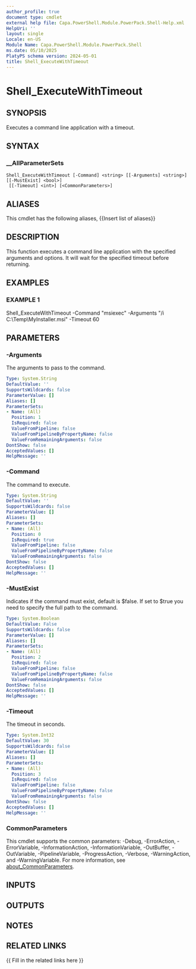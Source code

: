 ```yaml
---
author_profile: true
document type: cmdlet
external help file: Capa.PowerShell.Module.PowerPack.Shell-Help.xml
HelpUri: ''
layout: single
Locale: en-US
Module Name: Capa.PowerShell.Module.PowerPack.Shell
ms.date: 05/10/2025
PlatyPS schema version: 2024-05-01
title: Shell_ExecuteWithTimeout
---
```


# Shell_ExecuteWithTimeout

## SYNOPSIS

Executes a command line application with a timeout.

## SYNTAX

### __AllParameterSets

```
Shell_ExecuteWithTimeout [-Command] <string> [[-Arguments] <string>] [[-MustExist] <bool>]
 [[-Timeout] <int>] [<CommonParameters>]
```

## ALIASES

This cmdlet has the following aliases,
  {{Insert list of aliases}}

## DESCRIPTION

This function executes a command line application with the specified arguments and options.
It will wait for the specified timeout before returning.

## EXAMPLES

### EXAMPLE 1

Shell_ExecuteWithTimeout -Command "msiexec" -Arguments "/i C:\Temp\MyInstaller.msi" -Timeout 60

## PARAMETERS

### -Arguments

The arguments to pass to the command.

```yaml
Type: System.String
DefaultValue: ''
SupportsWildcards: false
ParameterValue: []
Aliases: []
ParameterSets:
- Name: (All)
  Position: 1
  IsRequired: false
  ValueFromPipeline: false
  ValueFromPipelineByPropertyName: false
  ValueFromRemainingArguments: false
DontShow: false
AcceptedValues: []
HelpMessage: ''
```

### -Command

The command to execute.

```yaml
Type: System.String
DefaultValue: ''
SupportsWildcards: false
ParameterValue: []
Aliases: []
ParameterSets:
- Name: (All)
  Position: 0
  IsRequired: true
  ValueFromPipeline: false
  ValueFromPipelineByPropertyName: false
  ValueFromRemainingArguments: false
DontShow: false
AcceptedValues: []
HelpMessage: ''
```

### -MustExist

Indicates if the command must exist, default is $false.
If set to $true you need to specify the full path to the command.

```yaml
Type: System.Boolean
DefaultValue: False
SupportsWildcards: false
ParameterValue: []
Aliases: []
ParameterSets:
- Name: (All)
  Position: 2
  IsRequired: false
  ValueFromPipeline: false
  ValueFromPipelineByPropertyName: false
  ValueFromRemainingArguments: false
DontShow: false
AcceptedValues: []
HelpMessage: ''
```

### -Timeout

The timeout in seconds.

```yaml
Type: System.Int32
DefaultValue: 30
SupportsWildcards: false
ParameterValue: []
Aliases: []
ParameterSets:
- Name: (All)
  Position: 3
  IsRequired: false
  ValueFromPipeline: false
  ValueFromPipelineByPropertyName: false
  ValueFromRemainingArguments: false
DontShow: false
AcceptedValues: []
HelpMessage: ''
```

### CommonParameters

This cmdlet supports the common parameters: -Debug, -ErrorAction, -ErrorVariable,
-InformationAction, -InformationVariable, -OutBuffer, -OutVariable, -PipelineVariable,
-ProgressAction, -Verbose, -WarningAction, and -WarningVariable. For more information, see
[about_CommonParameters](https://go.microsoft.com/fwlink/?LinkID=113216).

## INPUTS

## OUTPUTS

## NOTES

## RELATED LINKS

{{ Fill in the related links here }}

